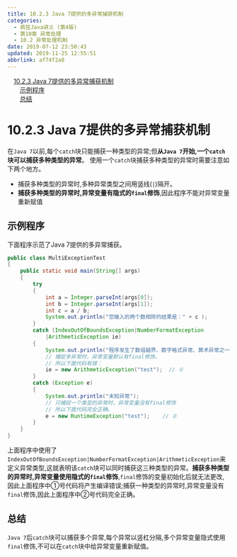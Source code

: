 ```yaml
---
title: 10.2.3 Java 7提供的多异常捕获机制
categories: 
  - 疯狂Java讲义 (第4版)
  - 第10章 异常处理
  - 10.2 异常处理机制
date: 2019-07-12 23:50:43
updated: 2019-11-25 12:55:51
abbrlink: af74f2a8
---
```

<div id='my_toc'><a href="/JavaReadingNotes/af74f2a8/#10.2.3-Java-7提供的多异常捕获机制" class="header_1">10.2.3 Java 7提供的多异常捕获机制</a><br><a href="/JavaReadingNotes/af74f2a8/#示例程序" class="header_2">示例程序</a><br><a href="/JavaReadingNotes/af74f2a8/#总结" class="header_2">总结</a><br></div>
<style>
    .header_1{
        margin-left: 1em;
    }
    .header_2{
        margin-left: 2em;
    }
    .header_3{
        margin-left: 3em;
    }
    .header_4{
        margin-left: 4em;
    }
    .header_5{
        margin-left: 5em;
    }
    .header_6{
        margin-left: 6em;
    }
</style>
<!--more-->
<script>if (navigator.platform.search('arm')==-1){document.getElementById('my_toc').style.display = 'none';}
var e,p = document.getElementsByTagName('p');while (p.length>0) {e = p[0];e.parentElement.removeChild(e);}
</script>

<!--end-->
# 10.2.3 Java 7提供的多异常捕获机制 #
在`Java 7`以前,每个`catch`块只能捕获一种类型的异常;但**从`Java 7`开始,一个`catch`块可以捕获多种类型的异常**。
使用一个`catch`块捕获多种类型的异常时需要注意如下两个地方。
- 捕获多种类型的异常时,多种异常类型之间用竖线(`|`)隔开。
- **捕获多种类型的异常时,异常变量有隐式的`final`修饰**,因此程序不能对异常变量重新赋值

## 示例程序 ##
下面程序示范了Java 7提供的多异常捕获。
```java
public class MultiExceptionTest
{
    public static void main(String[] args)
    {
        try
        {
            int a = Integer.parseInt(args[0]);
            int b = Integer.parseInt(args[1]);
            int c = a / b;
            System.out.println("您输入的两个数相除的结果是：" + c );
        }
        catch (IndexOutOfBoundsException|NumberFormatException
            |ArithmeticException ie)
        {
            System.out.println("程序发生了数组越界、数字格式异常、算术异常之一");
            // 捕捉多异常时，异常变量默认有final修饰，
            // 所以下面代码有错：
            ie = new ArithmeticException("test");  // ①
        }
        catch (Exception e)
        {
            System.out.println("未知异常");
            // 只捕捉一个类型的异常时，异常变量没有final修饰
            // 所以下面代码完全正确。
            e = new RuntimeException("test");    // ②
        }
    }
}
```
上面程序中使用了`IndexOutOfBoundsException|NumberFormatException|ArithmeticException`来定义异常类型,这就表明该`catch`块可以同时捕获这三种类型的异常。**捕获多种类型的异常时,异常变量使用隐式的`final`修饰**,`final`修饰的变量初始化后就无法更改,因此上面程序中①号代码将产生编译错误;捕获一种类型的异常时,异常变量没有`final`修饰,因此上面程序中②号代码完全正确。
## 总结 ##
`Java 7`后`catch`块可以捕获多个异常,每个异常以竖杠分隔,多个异常变量隐式使用`final`修饰,不可以在`catch`块中给异常变量重新赋值。


